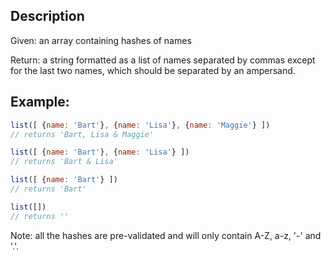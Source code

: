 ## Description
Given: an array containing hashes of names

Return: a string formatted as a list of names separated by commas except for the last two names, which should be separated by an ampersand.

## Example:
```js
list([ {name: 'Bart'}, {name: 'Lisa'}, {name: 'Maggie'} ])
// returns 'Bart, Lisa & Maggie'

list([ {name: 'Bart'}, {name: 'Lisa'} ])
// returns 'Bart & Lisa'

list([ {name: 'Bart'} ])
// returns 'Bart'

list([])
// returns ''
```

Note: all the hashes are pre-validated and will only contain A-Z, a-z, '-' and '.'.

